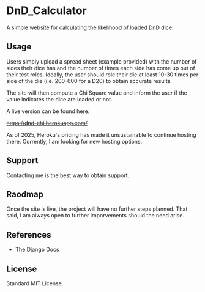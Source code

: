 # DnD_Calculator

A simple website for calculating the likelihood of loaded DnD dice.

## Usage

Users simply upload a spread sheet (example provided) with the number of sides their dice has and the number of times each side has come up out of their test roles. Ideally, the user should role their die at least 10-30 times per side of the die (i.e. 200-600 for a D20) to obtain accurate results. 

The site will then compute a Chi Square value and inform the user if the value indicates the dice are loaded or not. 

A live version can be found here:

<del>https://dnd-chi.herokuapp.com/</del>

As of 2025, Heroku's pricing has made it unsustainable to continue hosting there. Currently, I am looking for new hosting options. 

## Support

Contacting me is the best way to obtain support. 

## Raodmap

Once the site is live, the project will have no further steps planned. That said, I am always open to further imporvements should the need arise. 

## References

- The Django Docs

## License

Standard MIT License. 
